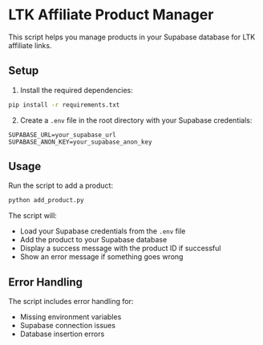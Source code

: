 # LTK Affiliate Product Manager

This script helps you manage products in your Supabase database for LTK affiliate links.

## Setup

1. Install the required dependencies:
```bash
pip install -r requirements.txt
```

2. Create a `.env` file in the root directory with your Supabase credentials:
```
SUPABASE_URL=your_supabase_url
SUPABASE_ANON_KEY=your_supabase_anon_key
```

## Usage

Run the script to add a product:
```bash
python add_product.py
```

The script will:
- Load your Supabase credentials from the `.env` file
- Add the product to your Supabase database
- Display a success message with the product ID if successful
- Show an error message if something goes wrong

## Error Handling

The script includes error handling for:
- Missing environment variables
- Supabase connection issues
- Database insertion errors 